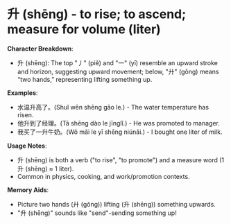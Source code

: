 # **升 (shēng) - to rise; to ascend; measure for volume (liter)**

**Character Breakdown**:  
- 升 (shēng): The top "丿" (piě) and "一" (yī) resemble an upward stroke and horizon, suggesting upward movement; below, "廾" (gǒng) means “two hands,” representing lifting something up.

**Examples**:  
- 水温升高了。(Shuǐ wēn shēng gāo le.) - The water temperature has risen.  
- 他升到了经理。(Tā shēng dào le jīnglǐ.) - He was promoted to manager.  
- 我买了一升牛奶。(Wǒ mǎi le yī shēng niúnǎi.) - I bought one liter of milk.

**Usage Notes**:  
- 升 (shēng) is both a verb ("to rise", "to promote") and a measure word (1 升 (shēng) ≈ 1 liter).  
- Common in physics, cooking, and work/promotion contexts.

**Memory Aids**:  
- Picture two hands (廾 (gǒng)) lifting (升 (shēng)) something upwards.  
- "升 (shēng)" sounds like "send"-sending something up!